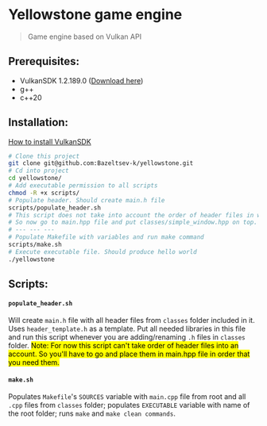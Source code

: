 # Yellowstone game engine

> Game engine based on Vulkan API
## Prerequisites:

- VulkanSDK 1.2.189.0 ([Download here](https://vulkan.lunarg.com/sdk/home))
- g++
- c++20

## Installation:

[How to install VulkanSDK](https://vulkan-tutorial.com/Development_environment#page_Vulkan-SDK-2)

```bash
# Clone this project
git clone git@github.com:Bazeltsev-k/yellowstone.git
# Cd into project
cd yellowstone/
# Add executable permission to all scripts
chmod -R +x scripts/
# Populate header. Should create main.h file
scripts/populate_header.sh
# This script does not take into account the order of header files in which they have to be included.
# So now go to main.hpp file and put classes/simple_window.hpp on top.
# --- --- ---
# Populate Makefile with variables and run make command
scripts/make.sh
# Execute executable file. Should produce hello world
./yellowstone
```
## Scripts:

#### `populate_header.sh`
Will create `main.h` file with all header files from `classes` folder included in it.
Uses `header_template.h` as a template. Put all needed libraries in this file and run this script whenever you are adding/renaming `.h` files in `classes` folder.
<mark>Note: For now this script can't take order of header files into an account. So you'll have to go and place them in main.hpp file in order that you need them.</mark>

#### `make.sh`
Populates `Makefile`'s `SOURCES` variable with `main.cpp` file from root and all `.cpp` files from `classes` folder; populates `EXECUTABLE` variable with name of the root folder; runs `make` and `make clean commands`.

